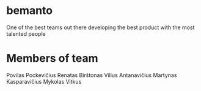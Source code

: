 # bemanto
One of the best teams out there developing the best product with the most talented people

# Members of team

Povilas Pockevičius
Renatas Birštonas
Vilius Antanavičius
Martynas Kasparavičius
Mykolas Vitkus
